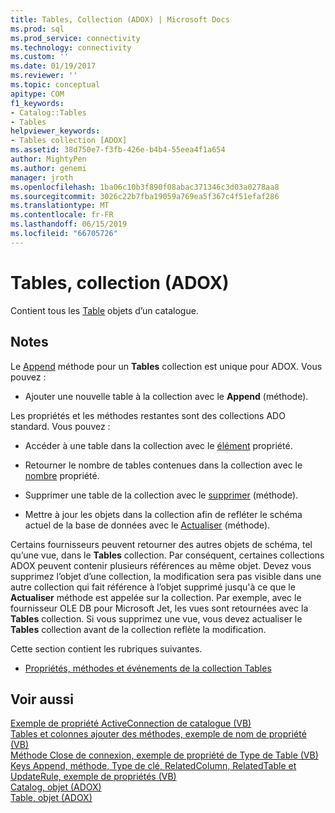 ```yaml
---
title: Tables, Collection (ADOX) | Microsoft Docs
ms.prod: sql
ms.prod_service: connectivity
ms.technology: connectivity
ms.custom: ''
ms.date: 01/19/2017
ms.reviewer: ''
ms.topic: conceptual
apitype: COM
f1_keywords:
- Catalog::Tables
- Tables
helpviewer_keywords:
- Tables collection [ADOX]
ms.assetid: 38d750e7-f3fb-426e-b4b4-55eea4f1a654
author: MightyPen
ms.author: genemi
manager: jroth
ms.openlocfilehash: 1ba06c10b3f890f08abac371346c3d03a0278aa8
ms.sourcegitcommit: 3026c22b7fba19059a769ea5f367c4f51efaf286
ms.translationtype: MT
ms.contentlocale: fr-FR
ms.lasthandoff: 06/15/2019
ms.locfileid: "66705726"
---
```

# <a name="tables-collection-adox"></a>Tables, collection (ADOX)
Contient tous les [Table](../../../ado/reference/adox-api/table-object-adox.md) objets d’un catalogue.  
  
## <a name="remarks"></a>Notes  
 Le [Append](../../../ado/reference/adox-api/append-method-adox-tables.md) méthode pour un **Tables** collection est unique pour ADOX. Vous pouvez :  
  
-   Ajouter une nouvelle table à la collection avec le **Append** (méthode).  
  
 Les propriétés et les méthodes restantes sont des collections ADO standard. Vous pouvez :  
  
-   Accéder à une table dans la collection avec le [élément](../../../ado/reference/ado-api/item-property-ado.md) propriété.  
  
-   Retourner le nombre de tables contenues dans la collection avec le [nombre](../../../ado/reference/ado-api/count-property-ado.md) propriété.  
  
-   Supprimer une table de la collection avec le [supprimer](../../../ado/reference/adox-api/delete-method-adox-collections.md) (méthode).  
  
-   Mettre à jour les objets dans la collection afin de refléter le schéma actuel de la base de données avec le [Actualiser](../../../ado/reference/ado-api/refresh-method-ado.md) (méthode).  
  
 Certains fournisseurs peuvent retourner des autres objets de schéma, tel qu’une vue, dans le **Tables** collection. Par conséquent, certaines collections ADOX peuvent contenir plusieurs références au même objet. Devez vous supprimez l’objet d’une collection, la modification sera pas visible dans une autre collection qui fait référence à l’objet supprimé jusqu'à ce que le **Actualiser** méthode est appelée sur la collection. Par exemple, avec le fournisseur OLE DB pour Microsoft Jet, les vues sont retournées avec la **Tables** collection. Si vous supprimez une vue, vous devez actualiser le **Tables** collection avant de la collection reflète la modification.  
  
 Cette section contient les rubriques suivantes.  
  
-   [Propriétés, méthodes et événements de la collection Tables](../../../ado/reference/adox-api/tables-collection-properties-methods-and-events.md)  
  
## <a name="see-also"></a>Voir aussi  
 [Exemple de propriété ActiveConnection de catalogue (VB)](../../../ado/reference/adox-api/catalog-activeconnection-property-example-vb.md)   
 [Tables et colonnes ajouter des méthodes, exemple de nom de propriété (VB)](../../../ado/reference/adox-api/columns-and-tables-append-methods-name-property-example-vb.md)   
 [Méthode Close de connexion, exemple de propriété de Type de Table (VB)](../../../ado/reference/adox-api/connection-close-method-table-type-property-example-vb.md)   
 [Keys Append, méthode, Type de clé, RelatedColumn, RelatedTable et UpdateRule, exemple de propriétés (VB)](../../../ado/reference/adox-api/keys-append-method-key-type-relatedcolumn-relatedtable-example-vb.md)   
 [Catalog, objet (ADOX)](../../../ado/reference/adox-api/catalog-object-adox.md)   
 [Table, objet (ADOX)](../../../ado/reference/adox-api/table-object-adox.md)

